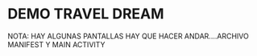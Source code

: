 # DEMO TRAVEL DREAM
NOTA: HAY ALGUNAS PANTALLAS HAY QUE HACER ANDAR....ARCHIVO MANIFEST Y MAIN ACTIVITY
